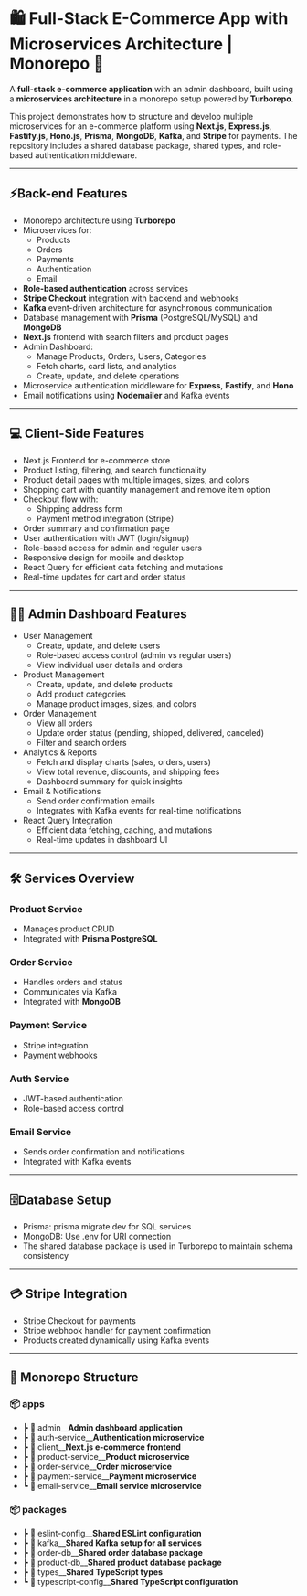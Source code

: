 # 🛍️ Full-Stack E-Commerce App with Microservices Architecture | Monorepo 🚀

A **full-stack e-commerce application** with an admin dashboard, built using a **microservices architecture** in a monorepo setup powered by **Turborepo**.

This project demonstrates how to structure and develop multiple microservices for an e-commerce platform using **Next.js**, **Express.js**, **Fastify.js**, **Hono.js**, **Prisma**, **MongoDB**, **Kafka**, and **Stripe** for payments. The repository includes a shared database package, shared types, and role-based authentication middleware.

---

## ⚡Back-end Features

- Monorepo architecture using **Turborepo**
- Microservices for:
  - Products
  - Orders
  - Payments
  - Authentication
  - Email
- **Role-based authentication** across services
- **Stripe Checkout** integration with backend and webhooks
- **Kafka** event-driven architecture for asynchronous communication
- Database management with **Prisma** (PostgreSQL/MySQL) and **MongoDB**
- **Next.js** frontend with search filters and product pages
- Admin Dashboard:
  - Manage Products, Orders, Users, Categories
  - Fetch charts, card lists, and analytics
  - Create, update, and delete operations
- Microservice authentication middleware for **Express**, **Fastify**, and **Hono**
- Email notifications using **Nodemailer** and Kafka events

---

## 💻 Client-Side Features

- Next.js Frontend for e-commerce store
- Product listing, filtering, and search functionality
- Product detail pages with multiple images, sizes, and colors
- Shopping cart with quantity management and remove item option
- Checkout flow with:
  - Shipping address form
  - Payment method integration (Stripe)
- Order summary and confirmation page
- User authentication with JWT (login/signup)
- Role-based access for admin and regular users
- Responsive design for mobile and desktop
- React Query for efficient data fetching and mutations
- Real-time updates for cart and order status

---

## 🧑‍💼 Admin Dashboard Features

- User Management
  - Create, update, and delete users
  - Role-based access control (admin vs regular users)
  - View individual user details and orders
- Product Management
  - Create, update, and delete products
  - Add product categories
  - Manage product images, sizes, and colors
- Order Management
  - View all orders
  - Update order status (pending, shipped, delivered, canceled)
  - Filter and search orders
- Analytics & Reports
  - Fetch and display charts (sales, orders, users)
  - View total revenue, discounts, and shipping fees
  - Dashboard summary for quick insights
- Email & Notifications
  - Send order confirmation emails
  - Integrates with Kafka events for real-time notifications
- React Query Integration
  - Efficient data fetching, caching, and mutations
  - Real-time updates in dashboard UI

---

## 🛠️ Services Overview

### Product Service
- Manages product CRUD
- Integrated with **Prisma** **PostgreSQL**
### Order Service
- Handles orders and status
- Communicates via Kafka
- Integrated with **MongoDB**
### Payment Service
- Stripe integration
- Payment webhooks
### Auth Service
- JWT-based authentication
- Role-based access control
### Email Service
- Sends order confirmation and notifications
- Integrated with Kafka events

---

## 🗄️Database Setup
- Prisma: prisma migrate dev for SQL services
- MongoDB: Use .env for URI connection
- The shared database package is used in Turborepo to maintain schema consistency

---

## 💳 Stripe Integration
- Stripe Checkout for payments
- Stripe webhook handler for payment confirmation
- Products created dynamically using Kafka events

---

## 📝 Monorepo Structure

### 📦 apps
- ┣ 📂 admin__**Admin dashboard application**
- ┣ 📂 auth-service__**Authentication microservice**
- ┣ 📂 client__**Next.js e-commerce frontend**
- ┣ 📂 product-service__**Product microservice**
- ┣ 📂 order-service__**Order microservice**
- ┣ 📂 payment-service__**Payment microservice**
- ┗ 📂 email-service__**Email service microservice**

### 📦 packages
- ┣ 📂 eslint-config__**Shared ESLint configuration**
- ┣ 📂 kafka__**Shared Kafka setup for all services**
- ┣ 📂 order-db__**Shared order database package**
- ┣ 📂 product-db__**Shared product database package**
- ┣ 📂 types__**Shared TypeScript types**
- ┗ 📂 typescript-config__**Shared TypeScript configuration**
